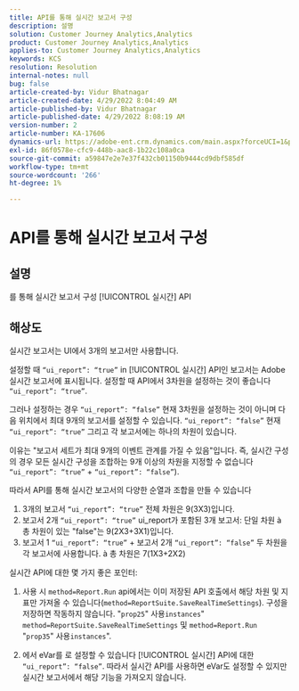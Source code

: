 ```yaml
---
title: API를 통해 실시간 보고서 구성
description: 설명
solution: Customer Journey Analytics,Analytics
product: Customer Journey Analytics,Analytics
applies-to: Customer Journey Analytics,Analytics
keywords: KCS
resolution: Resolution
internal-notes: null
bug: false
article-created-by: Vidur Bhatnagar
article-created-date: 4/29/2022 8:04:49 AM
article-published-by: Vidur Bhatnagar
article-published-date: 4/29/2022 8:08:19 AM
version-number: 2
article-number: KA-17606
dynamics-url: https://adobe-ent.crm.dynamics.com/main.aspx?forceUCI=1&pagetype=entityrecord&etn=knowledgearticle&id=98a76807-93c7-ec11-a7b6-0022480a1de4
exl-id: 86f0578e-cfc9-448b-aac8-1b22c108a0ca
source-git-commit: a59847e2e7e37f432cb01150b9444cd9dbf585df
workflow-type: tm+mt
source-wordcount: '266'
ht-degree: 1%

---
```


# API를 통해 실시간 보고서 구성

## 설명

를 통해 실시간 보고서 구성 [!UICONTROL 실시간] API

## 해상도

실시간 보고서는 UI에서 3개의 보고서만 사용합니다.

설정할 때 `“ui_report”: “true”` in [!UICONTROL 실시간] API인 보고서는 Adobe 실시간 보고서에 표시됩니다. 설정할 때 API에서 3차원을 설정하는 것이 좋습니다 `“ui_report”: “true”`.

그러나 설정하는 경우 `“ui_report”: “false”` 현재 3차원을 설정하는 것이 아니며 다음 위치에서 최대 9개의 보고서를 설정할 수 있습니다. `“ui_report”: “false”` 현재 `“ui_report”: “true”` 그리고 각 보고서에는 하나의 차원이 있습니다.

이유는 &quot;보고서 세트가 최대 9개의 이벤트 관계를 가질 수 있음&quot;입니다. 즉, 실시간 구성의 경우 모든 실시간 구성을 조합하는 9개 이상의 차원을 지정할 수 없습니다 `“ui_report”: “true”` + `“ui_report”: “false”`).

따라서 API를 통해 실시간 보고서의 다양한 순열과 조합을 만들 수 있습니다

1. 3개의 보고서 `“ui_report”: “true”` 전체 차원은 9(3X3)입니다.
1. 보고서 2개 `“ui_report”: “true”` ui_report가 포함된 3개 보고서: 단일 차원 à 총 차원이 있는 &quot;false&quot;는 9(2X3+3X1)입니다.
1. 보고서 1 `“ui_report”: “true”` + 보고서 2개 `“ui_report”: “false”` 두 차원을 각 보고서에 사용합니다. à 총 차원은 7(1X3+2X2)

실시간 API에 대한 몇 가지 좋은 포인터:

1. 사용 시 `method=Report.Run` api에서는 이미 저장된 API 호출에서 해당 차원 및 지표만 가져올 수 있습니다(`method=ReportSuite.SaveRealTimeSettings`). 구성을 저장하면 작동하지 않습니다. &quot;`prop25`&quot; 사용`instances`&quot; `method=ReportSuite.SaveRealTimeSettings` 및 `method=Report.Run` &quot;`prop35`&quot; 사용`instances`&quot;.

1. 에서 eVar를 로 설정할 수 있습니다 [!UICONTROL 실시간] API에 대한 `“ui_report”: “false”`. 따라서 실시간 API를 사용하면 eVar도 설정할 수 있지만 실시간 보고서에서 해당 기능을 가져오지 않습니다.
